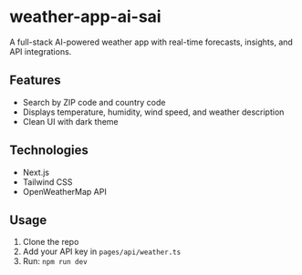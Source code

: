 # weather-app-ai-sai
A full-stack AI-powered weather app with real-time forecasts, insights, and API integrations.

## Features
- Search by ZIP code and country code
- Displays temperature, humidity, wind speed, and weather description
- Clean UI with dark theme

## Technologies
- Next.js
- Tailwind CSS
- OpenWeatherMap API

## Usage
1. Clone the repo
2. Add your API key in `pages/api/weather.ts`
3. Run: `npm run dev`
